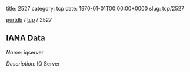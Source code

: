 title: 2527
category: tcp
date: 1970-01-01T00:00:00+0000
slug: tcp/2527

[portdb](/) / [tcp](/category/tcp.html) / 2527


## IANA Data

_Name:_ iqserver

_Description:_ IQ Server

